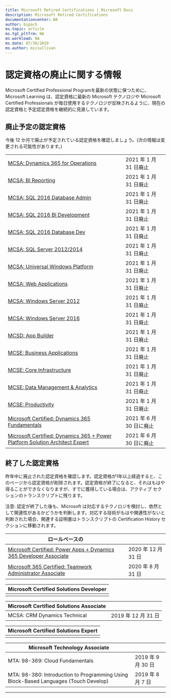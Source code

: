 ```yaml
---
title: Microsoft Retired Certifications | Microsoft Docs
description: Microsoft Retired Certifications
documentationcenter: NA
author: bipach
ms.topic: article
ms.tgt_pltfrm: NA
ms.workload: NA
ms.date: 07/30/2019
ms.author: micsullivan
---
```

# 認定資格の廃止に関する情報

Microsoft Certified Professional Programを最新の状態に保つために、Microsoft Learning は、認定資格に最新の Microsoft テクノロジや Microsoft Certified Professionals が毎日使用するテクノロジが反映されるように、現在の認定資格と予定認定資格を継続的に見直しています。

## 廃止予定の認定資格

今後 12 か月で廃止が予定されている認定資格を確認しましょう。(次の情報は変更される可能性があります。)  

|                                             |                    |
| ---------------------------------------------------------------------------------- | ------------------ |
| [MCSA: Dynamics 365 for Operations](/learn/certifications/mcsa-microsoft-dynamics-365-for-operations) | 2021 年 1 月 31 日廃止 |
| [MCSA: BI Reporting](/learn/certifications/mcsa-bi-reporting) | 2021 年 1 月 31 日廃止 |
| [MCSA: SQL 2016 Database Admin](/learn/certifications/mcsa-sql2016-database-administration-certification) | 2021 年 1 月 31 日廃止 |
| [MCSA: SQL 2016 BI Development](/learn/certifications/mcsa-sql2016-business-intelligence-certification) | 2021 年 1 月 31 日廃止 |
| [MCSA: SQL 2016 Database Dev](/learn/certifications/mcsa-sql2016-database-development-certification) | 2021 年 1 月 31 日廃止 |
| [MCSA: SQL Server 2012/2014](/learn/certifications/mcsa-sql-certification) | 2021 年 1 月 31 日廃止 |
| [MCSA: Universal Windows Platform](/learn/certifications/mcsa-universal-windows-platform) | 2021 年 1 月 31 日廃止 |
| [MCSA: Web Applications](/learn/certifications/mcsa-web-applications-certification) | 2021 年 1 月 31 日廃止 |
| [MCSA: Windows Server 2012](/learn/certifications/mcsa-windows-server-certification) | 2021 年 1 月 31 日廃止 |
| [MCSA: Windows Server 2016](/learn/certifications/mcsa-windows-server-2016-certification) | 2021 年 1 月 31 日廃止 |
| [MCSD: App Builder](/learn/certifications/mcsd-app-builder-certification) | 2021 年 1 月 31 日廃止 |
| [MCSE: Business Applications](/learn/certifications/mcse-business-applications) | 2021 年 1 月 31 日廃止 |
| [MCSE: Core Infrastructure](/learn/certifications/mcse-core-infrastructure) | 2021 年 1 月 31 日廃止 |
| [MCSE: Data Management & Analytics](/learn/certifications/mcse-data-management-analytics) | 2021 年 1 月 31 日廃止 |
| [MCSE: Productivity](/learn/certifications/mcse-productivity-certification) | 2021 年 1 月 31 日廃止 |
| [Microsoft Certified: Dynamics 365 Fundamentals](/learn/certifications/d365-fundamentals) | 2021 年 6 月 30 日に廃止 |
| [Microsoft Certified: Dynamics 365 + Power Platform Solution Architect Expert](/learn/certifications/power-apps-and-d365-solution-architect-expert) | 2021 年 6 月 30 日に廃止 |

## 終了した認定資格

昨年中に廃止された認定資格を確認します。認定資格が1年以上経過すると、このページから認定資格が削除されます。認定資格が終了になると、それはもはや得ることができなくなりますが、すでに獲得している場合は、アクティブ セクションのトランスクリプトに残ります。

注意: 認定が終了した後も、Microsoft は対応するテクノロジを検討し、依然として関連性があるかどうかを判断します。対応する技術がもはや関連性がないと判断された場合、関連する証明書はトランスクリプトの Certification History セクションに移動されます。

| ロールベースの                                                                         |                    |
| ---------------------------------------------------------------------------------- | ------------------ |
| [Microsoft Certified: Power Apps + Dynamics 365 Developer Associate](/learn/certifications/power-apps-and-d365-developer-associate) | 2020 年 12 月 31 日 |
| [Microsoft 365 Certified: Teamwork Administrator Associate](/learn/certifications/m365-teamwork-administrator)              | 2020 年 8 月 31 日 |

| Microsoft Certified Solutions Developer                                            |
| ---------------------------------------------------------------------------------- |
|                                                                                    |

| Microsoft Certified Solutions Associate                                            |                    |
| ---------------------------------------------------------------------------------- | ------------------ |
| MCSA: CRM Dynamics Technical                                                                                                | 2019 年 12 月 31 日 |

| Microsoft Certified Solutions Expert                                               |
| ---------------------------------------------------------------------------------- |
|                                                                                    |

| Microsoft Technology Associate                                                     |                    |
| ---------------------------------------------------------------------------------- | ------------------ |
| MTA: 98-369: Cloud Fundamentals                                                                                             | 2019 年 9 月 30 日 |
| MTA: 98-380: Introduction to Programming Using Block-Based Languages (Touch Develop)                                        | 2019 年 8 月 7 日|
___
